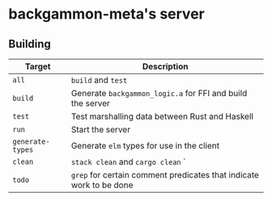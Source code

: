 backgammon-meta's server
========================

## Building
| Target           | Description                                                                                           |
| ---------------- | ------------------------------------------------------------------- |
| `all`            | `build` and `test`                                                  |
| `build`          | Generate `backgammon_logic.a` for FFI and build the server          |
| `test`           | Test marshalling data between Rust and Haskell                      |
| `run`            | Start the server                                                    |
| `generate-types` | Generate `elm` types for use in the client                          |
| `clean`          | `stack clean` and `cargo clean`     `                               |
| `todo`           | `grep` for certain comment predicates that indicate work to be done |
